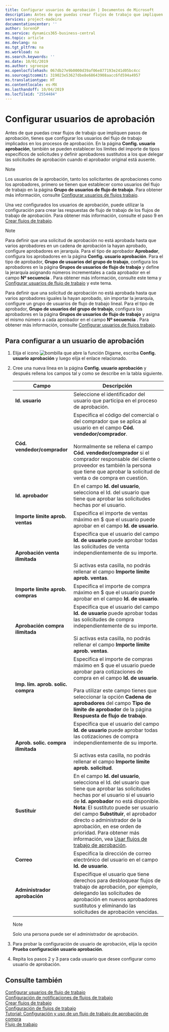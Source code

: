 ```yaml
---
title: Configurar usuarios de aprobación | Documentos de Microsoft
description: Antes de que puedas crear flujos de trabajo que impliquen pasos de aprobación, tienes que configurar los usuarios del flujo de trabajo implicados en los procesos de aprobación. En la página Config. usuario aprobación, también se pueden establecer los límites del importe de tipos específicos de solicitudes y definir aprobadores sustitutos a los que delegar las solicitudes de aprobación cuando el aprobador original está ausente.
services: project-madeira
documentationcenter: ''
author: SorenGP
ms.service: dynamics365-business-central
ms.topic: article
ms.devlang: na
ms.tgt_pltfrm: na
ms.workload: na
ms.search.keywords: ''
ms.date: 10/01/2019
ms.author: sgroespe
ms.openlocfilehash: 067db27e9b0000d39af06e877193e241d05bc4cc
ms.sourcegitcommit: 319023e53627dbe8e68643908aacc6fd594a4957
ms.translationtype: HT
ms.contentlocale: es-MX
ms.lasthandoff: 10/04/2019
ms.locfileid: "2554484"
---
```

# <a name="set-up-approval-users"></a>Configurar usuarios de aprobación
Antes de que puedas crear flujos de trabajo que impliquen pasos de aprobación, tienes que configurar los usuarios del flujo de trabajo implicados en los procesos de aprobación. En la página **Config. usuario aprobación**, también se pueden establecer los límites del importe de tipos específicos de solicitudes y definir aprobadores sustitutos a los que delegar las solicitudes de aprobación cuando el aprobador original está ausente.  

> [!NOTE]  
>  Los usuarios de la aprobación, tanto los solicitantes de aprobaciones como los aprobadores, primero se tienen que establecer como usuarios del flujo de trabajo en la página **Grupo de usuarios de flujo de trabajo**. Para obtener más información, consulte [Configurar usuarios de flujos trabajo](across-how-to-set-up-workflow-users.md).  

 Una vez configurados los usuarios de aprobación, puede utilizar la configuración para crear las respuestas de flujo de trabajo de los flujos de trabajo de aprobación. Para obtener más información, consulte el paso 9 en [Crear flujos de trabajo](across-how-to-create-workflows.md).  

> [!NOTE]  
>  Para definir que una solicitud de aprobación no está aprobada hasta que varios aprobadores en un cadena de aprobación la hayan aprobado, configure aprobadores en jerarquía. Para el tipo de aprobador **Aprobador**, configura los aprobadores en la página **Config. usuario aprobación**. Para el tipo de aprobador, **Grupo de usuarios del grupo de trabajo**, configura los aprobadores en la página **Grupos de usuarios de flujo de trabajo** y define la jerarquía asignando números incrementales a cada aprobador en el campo **Nº secuencia** . Para obtener más información, consulte este tema y [Configurar usuarios de flujo de trabajo](across-how-to-set-up-workflow-users.md) y este tema.  
>   
>  Para definir que una solicitud de aprobación no está aprobada hasta que varios aprobadores iguales la hayan aprobado, sin importar la jerarquía, configure un grupo de usuarios de flujo de trabajo lineal. Para el tipo de aprobador, **Grupo de usuarios del grupo de trabajo**, configura los aprobadores en la página **Grupos de usuarios de flujo de trabajo** y asigna el mismo número a cada aprobador en el campo **Nº secuencia** . Para obtener más información, consulte [Configurar usuarios de flujos trabajo](across-how-to-set-up-workflow-users.md).  

## <a name="to-set-up-an-approval-user"></a>Para configurar a un usuario de aprobación  
1. Elija el icono ![bombilla que abre la función Dígame](media/ui-search/search_small.png "Dígame que desea hacer"), escriba **Config. usuario aprobación** y luego elija el enlace relacionado.  
2. Cree una nueva línea en la página **Config. usuario aprobación** y después rellena los campos tal y como se describe en la tabla siguiente.  

    |Campo|Descripción|  
    |---------------------------------|---------------------------------------|  
    |**Id. usuario**|Seleccione el identificador del usuario que participa en el proceso de aprobación.|  
    |**Cód. vendedor/comprador**|Especifica el código del comercial o del comprador que se aplica al usuario en el campo **Cód. vendedor/comprador**.<br /><br /> Normalmente se rellena el campo **Cód. vendedor/comprador** si el comprador responsable del cliente o proveedor es también la persona que tiene que aprobar la solicitud de venta o de compra en cuestión.|  
    |**Id. aprobador**|En el campo **Id. del usuario**, selecciona el Id. del usuario que tiene que aprobar las solicitudes hechas por el usuario.|  
    |**Importe límite aprob. ventas**|Especifica el importe de ventas máximo en $ que el usuario puede aprobar en el campo **Id. de usuario**.|  
    |**Aprobación venta ilimitada**|Especifica que el usuario del campo **Id. de usuario** puede aprobar todas las solicitudes de venta independientemente de su importe.<br /><br /> Si activas esta casilla, no podrás rellenar el campo **Importe límite aprob. ventas**.|  
    |**Importe límite aprob. compras**|Especifica el importe de compra máximo en $ que el usuario puede aprobar en el campo **Id. de usuario**.|  
    |**Aprobación compra ilimitada**|Especifica que el usuario del campo **Id. de usuario** puede aprobar todas las solicitudes de compra independientemente de su importe.<br /><br /> Si activas esta casilla, no podrás rellenar el campo **Importe límite aprob. ventas**.|  
    |**Imp. lím. aprob. solic. compra**|Especifica el importe de compras máximo en $ que el usuario puede aprobar para cotizaciones de compra en el campo **Id. de usuario**.<br /><br /> Para utilizar este campo tienes que seleccionar la opción **Cadena de aprobadores** del campo **Tipo de límite de aprobador** de la página **Respuesta de flujo de trabajo**.|  
    |**Aprob. solic. compra ilimitada**|Especifica que el usuario del campo **Id. de usuario** puede aprobar todas las cotizaciones de compra independientemente de su importe.<br /><br /> Si activas esta casilla, no podrás rellenar el campo **Importe límite aprob. solicitud**.|  
    |**Sustituir**|En el campo **Id. del usuario**, selecciona el Id. del usuario que tiene que aprobar las solicitudes hechas por el usuario si el usuario de **Id. aprobador** no está disponible. **Nota**: El sustituto puede ser usuario del campo **Substituir**, el aprobador directo o administrador de la aprobación, en ese orden de prioridad. Para obtener más información, vea [Usar flujos de trabajo de aprobación](across-how-use-approval-workflows.md).|  
    |**Correo**|Especifica la dirección de correo electrónico del usuario en el campo **Id. de usuario**.|  
    |**Administrador aprobación**|Especifique el usuario que tiene derechos para desbloquear flujos de trabajo de aprobación, por ejemplo, delegando las solicitudes de aprobación en nuevos aprobadores sustitutos y eliminando las solicitudes de aprobación vencidas.|

    > [!Note]
    > Solo una persona puede ser el administrador de aprobación.  

3. Para probar la configuración de usuario de aprobación, elija la opción **Prueba configuración usuario aprobación**.  
4. Repita los pasos 2 y 3 para cada usuario que desee configurar como usuario de aprobación.  

## <a name="see-also"></a>Consulte también  
[Configurar usuarios de flujo de trabajo](across-how-to-set-up-workflow-users.md)   
[Configuración de notificaciones de flujos de trabajo](across-setting-up-workflow-notifications.md)   
[Crear flujos de trabajo](across-how-to-create-workflows.md)   
[Configuración de flujos de trabajo](across-set-up-workflows.md)   
[Tutorial: Configuración y uso de un flujo de trabajo de aprobación de compra](walkthrough-setting-up-and-using-a-purchase-approval-workflow.md)   
[Flujo de trabajo](across-workflow.md)   
